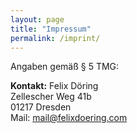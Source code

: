 ```yaml
---
layout: page
title: "Impressum"
permalink: /imprint/
---
```


Angaben gemäß § 5 TMG:

__Kontakt:__
Felix Döring  
Zellescher Weg 41b  
01217 Dresden  
Mail: [mail@felixdoering.com](mailto:mail@felixdoering.com)
